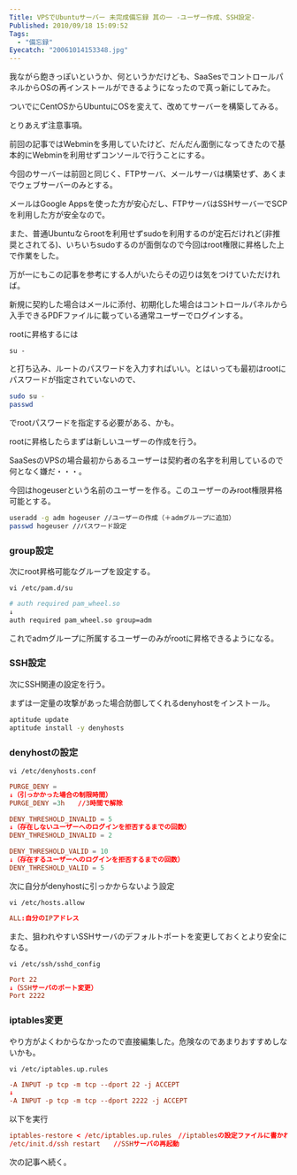 ```yaml
---
Title: VPSでUbuntuサーバー 未完成備忘録 其の一 -ユーザー作成、SSH設定-
Published: 2010/09/18 15:09:52
Tags:
  - "備忘録"
Eyecatch: "20061014153348.jpg"
---
```

我ながら飽きっぽいというか、何というかだけども、SaaSesでコントロールパネルからOSの再インストールができるようになったので真っ新にしてみた。

ついでにCentOSからUbuntuにOSを変えて、改めてサーバーを構築してみる。

とりあえず注意事項。

前回の記事ではWebminを多用していたけど、だんだん面倒になってきたので基本的にWebminを利用せずコンソールで行うことにする。

今回のサーバーは前回と同じく、FTPサーバ、メールサーバは構築せず、あくまでウェブサーバーのみとする。

メールはGoogle Appsを使った方が安心だし、FTPサーバはSSHサーバーでSCPを利用した方が安全なので。

また、普通Ubuntuならrootを利用せずsudoを利用するのが定石だけれど(非推奨とされてる)、いちいちsudoするのが面倒なので今回はroot権限に昇格した上で作業をした。

万が一にもこの記事を参考にする人がいたらその辺りは気をつけていただければ。

新規に契約した場合はメールに添付、初期化した場合はコントロールパネルから入手できるPDFファイルに載っている通常ユーザーでログインする。

rootに昇格するには

`su -`

と打ち込み、ルートのパスワードを入力すればいい。とはいっても最初はrootにパスワードが指定されていないので、

```sh
sudo su -
passwd
```

でrootパスワードを指定する必要がある、かも。

rootに昇格したらまずは新しいユーザーの作成を行う。

SaaSesのVPSの場合最初からあるユーザーは契約者の名字を利用しているので何となく嫌だ・・・。

今回はhogeuserという名前のユーザーを作る。このユーザーのみroot権限昇格可能とする。

```sh
useradd -g adm hogeuser //ユーザーの作成（＋admグループに追加）
passwd hogeuser //パスワード設定
```

### group設定
次にroot昇格可能なグループを設定する。

`vi /etc/pam.d/su`
```sh
# auth required pam_wheel.so
↓
auth required pam_wheel.so group=adm
```

これでadmグループに所属するユーザーのみがrootに昇格できるようになる。

### SSH設定

次にSSH関連の設定を行う。

まずは一定量の攻撃があった場合防御してくれるdenyhostをインストール。

```sh
aptitude update
aptitude install -y denyhosts
```

### denyhostの設定

`vi /etc/denyhosts.conf`

``` conf
PURGE_DENY =
↓（引っかかった場合の制限時間）
PURGE_DENY =3h　　//3時間で解除

DENY_THRESHOLD_INVALID = 5
↓（存在しないユーザーへのログインを拒否するまでの回数）
DENY_THRESHOLD_INVALID = 2

DENY_THRESHOLD_VALID = 10
↓（存在するユーザーへのログインを拒否するまでの回数）
DENY_THRESHOLD_VALID = 5
```
次に自分がdenyhostに引っかからないよう設定

`vi /etc/hosts.allow`

```conf
ALL:自分のIPアドレス
```

また、狙われやすいSSHサーバのデフォルトポートを変更しておくとより安全になる。

`vi /etc/ssh/sshd_config`
```conf
Port 22
↓（SSHサーバのポート変更）
Port 2222
```

### iptables変更
やり方がよくわからなかったので直接編集した。危険なのであまりおすすめしないかも。

`vi /etc/iptables.up.rules`

```conf
-A INPUT -p tcp -m tcp --dport 22 -j ACCEPT
↓
-A INPUT -p tcp -m tcp --dport 2222 -j ACCEPT
```

以下を実行

```conf
iptables-restore < /etc/iptables.up.rules　//iptablesの設定ファイルに書かれた内容を反映
/etc/init.d/ssh restart　　//SSHサーバの再起動
```
次の記事へ続く。